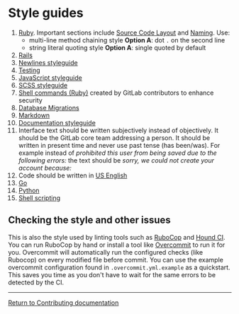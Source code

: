 # Style guides

1. [Ruby](https://github.com/rubocop-hq/ruby-style-guide).
   Important sections include [Source Code Layout][rss-source] and
   [Naming][rss-naming]. Use:
   - multi-line method chaining style **Option A**: dot `.` on the second line
   - string literal quoting style **Option A**: single quoted by default
1. [Rails](https://github.com/rubocop-hq/rails-style-guide)
1. [Newlines styleguide][newlines-styleguide]
1. [Testing][testing]
1. [JavaScript styleguide][js-styleguide]
1. [SCSS styleguide][scss-styleguide]
1. [Shell commands (Ruby)](../shell_commands.md) created by GitLab
   contributors to enhance security
1. [Database Migrations](../migration_style_guide.md)
1. [Markdown](https://cirosantilli.com/markdown-style-guide/)
1. [Documentation styleguide](../documentation/styleguide.md)
1. Interface text should be written subjectively instead of objectively. It
   should be the GitLab core team addressing a person. It should be written in
   present time and never use past tense (has been/was). For example instead
   of _prohibited this user from being saved due to the following errors:_ the
   text should be _sorry, we could not create your account because:_
1. Code should be written in [US English][us-english]
1. [Go](../go_guide/index.md)
1. [Python](../python_guide/index.md)
1. [Shell scripting](../shell_scripting_guide/index.md)

## Checking the style and other issues

This is also the style used by linting tools such as
[RuboCop](https://github.com/rubocop-hq/rubocop) and [Hound CI](https://houndci.com).
You can run RuboCop by hand or install a tool like [Overcommit](https://github.com/sds/overcommit) to run it for you.
Overcommit will automatically run the configured checks (like Rubocop) on every modified file before commit. You can use the example overcommit configuration found in `.overcommit.yml.example` as a quickstart.
This saves you time as you don't have to wait for the same errors to be detected by the CI.

---

[Return to Contributing documentation](index.md)

[rss-source]: https://github.com/rubocop-hq/ruby-style-guide/blob/master/README.adoc#source-code-layout
[rss-naming]: https://github.com/rubocop-hq/ruby-style-guide/blob/master/README.adoc#naming-conventions
[doc-guidelines]: ../documentation/index.md "Documentation guidelines"
[js-styleguide]: ../fe_guide/style/javascript.md "JavaScript styleguide"
[scss-styleguide]: ../fe_guide/style/scss.md "SCSS styleguide"
[newlines-styleguide]: ../newlines_styleguide.md "Newlines styleguide"
[testing]: ../testing_guide/index.md
[us-english]: https://en.wikipedia.org/wiki/American_English
